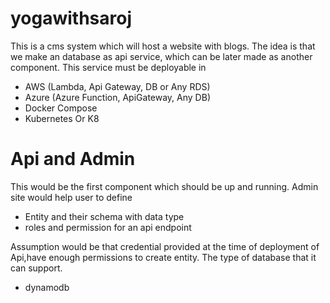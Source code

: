 # yogawithsaroj
This is a cms system which will host a website with blogs. The idea is that we make an database as api service, which can be later made as another component.
This service must be deployable in
* AWS (Lambda, Api Gateway, DB or Any RDS)
* Azure (Azure Function, ApiGateway, Any DB)
* Docker Compose
* Kubernetes Or K8 

# Api and Admin
This would be the first component which should be up and running. Admin site would help user to define
* Entity and their schema with data type
* roles and permission for an api endpoint

Assumption would be that credential provided at the time of deployment of Api,have enough permissions to create entity. The type of database that it can support.
* dynamodb

